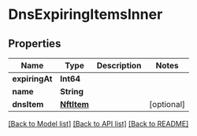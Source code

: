 # DnsExpiringItemsInner

## Properties
Name | Type | Description | Notes
------------ | ------------- | ------------- | -------------
**expiringAt** | **Int64** |  | 
**name** | **String** |  | 
**dnsItem** | [**NftItem**](NftItem.md) |  | [optional] 

[[Back to Model list]](../README.md#documentation-for-models) [[Back to API list]](../README.md#documentation-for-api-endpoints) [[Back to README]](../README.md)


